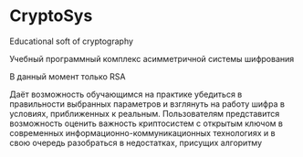 # CryptoSys
Educational soft of cryptography

Учебный программный комплекс
асимметричной системы шифрования

В данный момент только RSA

Даёт возможность обучающимся на практике убедиться в правильности выбранных параметров и взглянуть на работу шифра в условиях, приближенных к реальным. Пользователям представится возможность оценить важность криптосистем с открытым ключом в современных информационно-коммуникационных технологиях и в свою очередь разобраться в недостатках, присущих алгоритму

